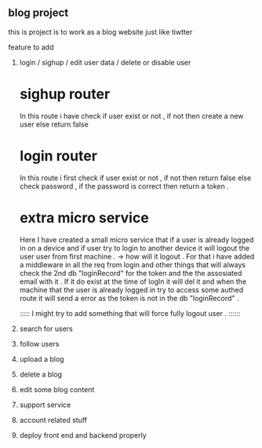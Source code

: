 ## blog project 
this is project is to work as a blog website just like tiwtter

feature to add 
1) login / sighup / edit user data / delete or disable user 

    # sighup router
    In this route i have check if user exist or not , if not then create a new user else return false 
    # login  router 
    In this route i first check if user exist or not  , if not then return false 
    else check password  , if the password is correct then return a token .

    # extra micro service 
    Here I have created a small micro service that if a user is already logged in on a device and if user try to login to another device it will logout the user user from first machine . 
    -> how will it logout . 
        For that i have added a middleware in all the req from login and other things that will always check the 2nd db "loginRecord" for the token and the the assosiated email with it . If it do exist at the time of logIn it will del it and when the machine that the user is already logged in try to access some authed route it will send a error as the token is not in the db "loginRecord" . 
    
    ::::: I might try to add something that will force fully logout user . ::::::
 



3) search for users 
4) follow users 
5) upload a blog 
6) delete a blog 
7) edit some blog content 
8) support service 
9) account related stuff
10) deploy front end and backend properly


